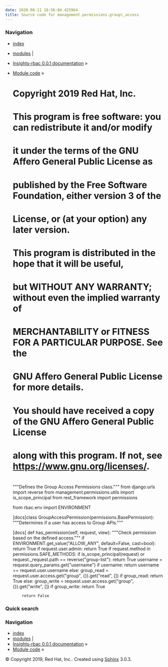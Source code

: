 ```yaml
---
date: 2020-08-11 18:56:04.425964
title: Source code for management.permissions.group\_access
---
```

### Navigation

  - [index](../../../../genindex/ "General Index")
  - [modules](../../../../py-modindex/ "Python Module Index") |
  - [Insights-rbac 0.0.1 documentation](../../../../index/) »
  - [Module code](../../../index/) »


    #
    # Copyright 2019 Red Hat, Inc.
    #
    # This program is free software: you can redistribute it and/or modify
    # it under the terms of the GNU Affero General Public License as
    # published by the Free Software Foundation, either version 3 of the
    # License, or (at your option) any later version.
    #
    # This program is distributed in the hope that it will be useful,
    # but WITHOUT ANY WARRANTY; without even the implied warranty of
    # MERCHANTABILITY or FITNESS FOR A PARTICULAR PURPOSE.  See the
    # GNU Affero General Public License for more details.
    #
    # You should have received a copy of the GNU Affero General Public License
    # along with this program.  If not, see <https://www.gnu.org/licenses/>.
    #
    """Defines the Group Access Permissions class."""
    from django.urls import reverse
    from management.permissions.utils import is_scope_principal
    from rest_framework import permissions
    
    from rbac.env import ENVIRONMENT
    
    
    [docs]class GroupAccessPermission(permissions.BasePermission):
        """Determines if a user has access to Group APIs."""
    
    [docs]    def has_permission(self, request, view):
            """Check permission based on the defined access."""
            if ENVIRONMENT.get_value("ALLOW_ANY", default=False, cast=bool):
                return True
            if request.user.admin:
                return True
            if request.method in permissions.SAFE_METHODS:
                if is_scope_principal(request) or request._request.path == reverse("group-list"):
                    return True
                username = request.query_params.get("username")
                if username:
                    return username == request.user.username
                else:
                    group_read = request.user.access.get("group", {}).get("read", [])
                    if group_read:
                        return True
            else:
                group_write = request.user.access.get("group", {}).get("write", [])
                if group_write:
                    return True
    
            return False

### Quick search

### Navigation

  - [index](../../../../genindex/ "General Index")
  - [modules](../../../../py-modindex/ "Python Module Index") |
  - [Insights-rbac 0.0.1 documentation](../../../../index/) »
  - [Module code](../../../index/) »

© Copyright 2019, Red Hat, Inc.. Created using
[Sphinx](http://sphinx-doc.org/) 3.0.3.